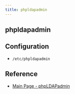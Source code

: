 ```yaml
---
title: phpldapadmin
---
```


## phpldapadmin


## Configuration
* `/etc/phpldapadmin`

## Reference
- [Main Page \- phpLDAPadmin](http://phpldapadmin.sourceforge.net/wiki/index.php/Main_Page)
